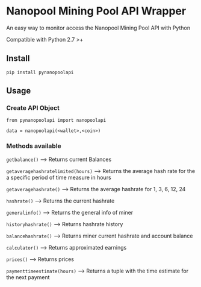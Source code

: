 # Nanopool Mining Pool API Wrapper

An easy way to monitor access the Nanopool Mining Pool API with Python

Compatible with Python 2.7 >+

## Install

`pip install pynanopoolapi`

## Usage

### Create API Object

`from pynanopoolapi import nanopoolapi`

`data = nanopoolapi(<wallet>,<coin>)`

### Methods available
`getbalance()` --> Returns current Balances

`getaveragehashratelimited(hours)` --> Returns the average hash rate for the a specific period of time measure in hours

`getaveragehashrate()` --> Returns the average hashrate for 1, 3, 6, 12, 24

`hashrate()` --> Returns the current hashrate

`generalinfo()` --> Returns the general info of miner

`historyhashrate()` --> Returns hashrate history

`balancehashrate()` --> Returns miner current hashrate and account balance

`calculator()` --> Returns approximated earnings

`prices()` --> Returns prices

`paymenttimeestimate(hours)` --> Returns a tuple with the time estimate for the next payment


